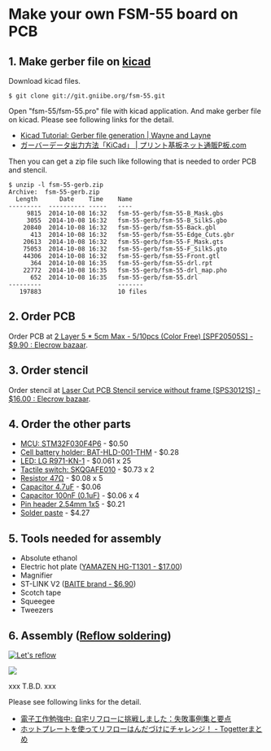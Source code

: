 # Make your own FSM-55 board on PCB

## 1. Make gerber file on [kicad](http://www.kicad-pcb.org/)

Download kicad files.

```
$ git clone git://git.gniibe.org/fsm-55.git
```

Open "fsm-55/fsm-55.pro" file with kicad application. And make gerber file on kicad. Please see following links for the detail.

* [Kicad Tutorial: Gerber file generation | Wayne and Layne](https://www.wayneandlayne.com/blog/2013/02/27/kicad-tutorial-gerber-file-generation/)
* [ガーバーデータ出力方法「KiCad」 | プリント基板ネット通販P板.com](http://www.p-ban.com/gerber/kicad.html)

Then you can get a zip file such like following that is needed to order PCB and stencil.

```
$ unzip -l fsm-55-gerb.zip
Archive:  fsm-55-gerb.zip
  Length      Date    Time    Name
---------  ---------- -----   ----
     9815  2014-10-08 16:32   fsm-55-gerb/fsm-55-B_Mask.gbs
     3055  2014-10-08 16:32   fsm-55-gerb/fsm-55-B_SilkS.gbo
    20840  2014-10-08 16:32   fsm-55-gerb/fsm-55-Back.gbl
      413  2014-10-08 16:32   fsm-55-gerb/fsm-55-Edge_Cuts.gbr
    20613  2014-10-08 16:32   fsm-55-gerb/fsm-55-F_Mask.gts
    75053  2014-10-08 16:32   fsm-55-gerb/fsm-55-F_SilkS.gto
    44306  2014-10-08 16:32   fsm-55-gerb/fsm-55-Front.gtl
      364  2014-10-08 16:35   fsm-55-gerb/fsm-55-drl.rpt
    22772  2014-10-08 16:35   fsm-55-gerb/fsm-55-drl_map.pho
      652  2014-10-08 16:35   fsm-55-gerb/fsm-55.drl
---------                     -------
   197883                     10 files
```

## 2. Order PCB

Order PCB at [2 Layer 5 * 5cm Max - 5/10pcs (Color Free) [SPF20505S] - $9.90 : Elecrow bazaar](http://www.elecrow.com/2-layer-5-5cm-max-510pcs-color-free-p-418.html).

## 3. Order stencil

Order stencil at [Laser Cut PCB Stencil service without frame [SPS30121S] - $16.00 : Elecrow bazaar](http://www.elecrow.com/laser-cut-pcb-stencil-service-without-frame-p-869.html).

## 4. Order the other parts

* [MCU: STM32F030F4P6](http://www.aliexpress.com/w/wholesale-STM32F030F4P6.html) - $0.50
* [Cell battery holder: BAT-HLD-001-THM](http://www.mouser.jp/ProductDetail/Linx-Technologies/BAT-HLD-001-THM/?Linx-Technologies%2fBAT-HLD-001-THM%2f&qs=sGAEpiMZZMtT9MhkajLHrtLdadThLjMV00SR3w%2f8BL4%3d) - $0.28
* [LED: LG R971-KN-1](http://www.mouser.jp/ProductDetail/Osram-Opto-Semiconductor/LG-R971-KN-1/?Osram-Opto-Semiconductor%2fLG-R971-KN-1%2f&qs=%2fha2pyFaduhGIbxpHp5T4KdFZX%2fz3gP6qixqD3%2flaOb8MwcpKKfsGw%3d%3d) - $0.061 x 25
* [Tactile switch: SKQGAFE010](http://www.mouser.jp/ProductDetail/ALPS/SKQGAFE010/?ALPS%2fSKQGAFE010%2f&qs=%2fha2pyFadugelz7Lz2BJTQJWaWETzWHvv1Y2jLsd4zo%3d) - $0.73 x 2
* [Resistor 47Ω](http://www.mouser.jp/ProductDetail/Vishay-Dale/CRCW080547R0JNEA/?Vishay-Dale%2fCRCW080547R0JNEA%2f&qs=sGAEpiMZZMvdGkrng054txEw7b1YnvGuFYxJnz1RVXQ%3d) - $0.08 x 5
* [Capacitor 4.7uF](http://www.mouser.jp/ProductDetail/Vishay-Vitramon/VJ0805V475ZXQTW1BC/?qs=sGAEpiMZZMuMW9TJLBQkXmt5SQVoUrSJNAU8zZEgNqU%3d) - $0.06
* [Capacitor 100nF (0.1uF)](http://www.mouser.jp/ProductDetail/Vishay-Vitramon/VJ0603Y104JXQCW1BC/?Vishay-Vitramon%2fVJ0603Y104JXQCW1BC%2f&qs=sGAEpiMZZMuMW9TJLBQkXvlFzI1aRBtdrU1srwol6I4%3d) - $0.06 x 4
* [Pin header 2.54mm 1x5](http://www.mouser.jp/ProductDetail/Amphenol-Commercial-Products/G800MR303018E0/?qs=sGAEpiMZZMs%252bGHln7q6pm41Noaw7hCiyu9cuXCdBwDY%3d) - $0.21
* [Solder paste](http://www.aliexpress.com/wholesale?SearchText=solder+paste+xg-50) - $4.27

## 5. Tools needed for assembly

* Absolute ethanol
* Electric hot plate ([YAMAZEN HG-T1301 - $17.00](http://kakaku.com/item/K0000643271/))
* Magnifier
* ST-LINK V2 ([BAITE brand - $6.90](http://www.aliexpress.com/item/Free-Shipping-1SET-ST-Link-st-link-V2-for-STM8S-STM8L-STM32-Cortex-M0-Cortex-M3/1619197946.html))
* Scotch tape
* Squeegee
* Tweezers

## 6. Assembly ([Reflow soldering](http://en.wikipedia.org/wiki/Reflow_soldering))

[![Let's reflow](http://img.youtube.com/vi/prjB_myCwSY/2.jpg)](http://www.youtube.com/watch?v=prjB_myCwSY)

![](img/reflowprofile.png)

xxx T.B.D. xxx

Please see following links for the detail.

* [電子工作勉強中: 自宅リフローに挑戦しました：失敗事例集と要点](http://benkyo-chu.blogspot.jp/2014/05/12.html)
* [ホットプレートを使ってリフローはんだづけにチャレンジ！ - Togetterまとめ](http://togetter.com/li/542601)
